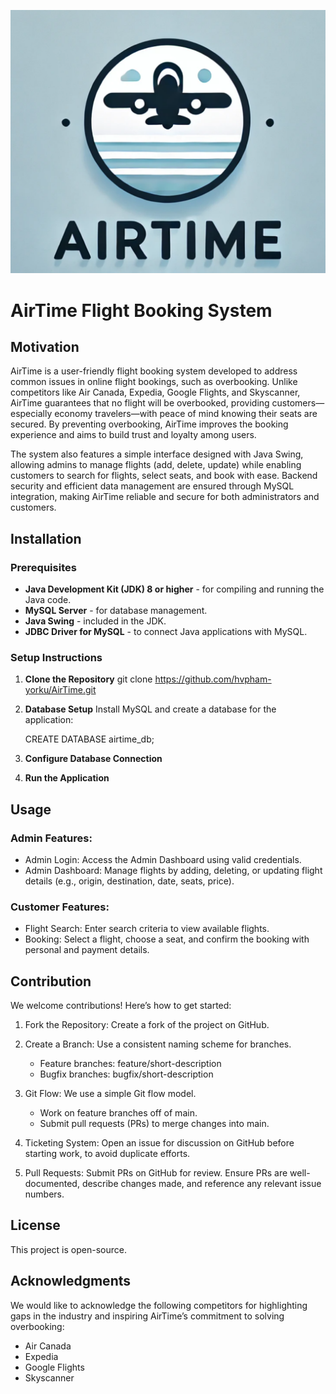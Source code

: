 
![screenshot](logo.png)

# AirTime Flight Booking System

## Motivation
AirTime is a user-friendly flight booking system developed to address common issues in online flight bookings, such as overbooking. Unlike competitors like Air Canada, Expedia, Google Flights, and Skyscanner, AirTime guarantees that no flight will be overbooked, providing customers—especially economy travelers—with peace of mind knowing their seats are secured. By preventing overbooking, AirTime improves the booking experience and aims to build trust and loyalty among users.

The system also features a simple interface designed with Java Swing, allowing admins to manage flights (add, delete, update) while enabling customers to search for flights, select seats, and book with ease. Backend security and efficient data management are ensured through MySQL integration, making AirTime reliable and secure for both administrators and customers.

## Installation

### Prerequisites
- **Java Development Kit (JDK) 8 or higher** - for compiling and running the Java code.
- **MySQL Server** - for database management.
- **Java Swing** - included in the JDK.
- **JDBC Driver for MySQL** - to connect Java applications with MySQL.

### Setup Instructions

1. **Clone the Repository**
   git clone https://github.com/hvpham-yorku/AirTime.git

2. **Database Setup**
    Install MySQL and create a database for the application:
    
    CREATE DATABASE airtime_db;

3. **Configure Database Connection**

4. **Run the Application**

## Usage

### Admin Features:

* Admin Login: Access the Admin Dashboard using valid credentials.
* Admin Dashboard: Manage flights by adding, deleting, or updating flight details (e.g., origin, destination, date, seats, price).

### Customer Features:

* Flight Search: Enter search criteria to view available flights.
* Booking: Select a flight, choose a seat, and confirm the booking with personal and payment details.

## Contribution

We welcome contributions! Here’s how to get started:

1. Fork the Repository: Create a fork of the project on GitHub.
2. Create a Branch: Use a consistent naming scheme for branches.
    * Feature branches: feature/short-description
    * Bugfix branches: bugfix/short-description

3. Git Flow: We use a simple Git flow model.
    * Work on feature branches off of main.
    * Submit pull requests (PRs) to merge changes into main.
4. Ticketing System: Open an issue for discussion on GitHub before starting work, to avoid duplicate efforts.
5. Pull Requests: Submit PRs on GitHub for review. Ensure PRs are well-documented, describe changes made, and reference any relevant issue numbers.

## License
This project is open-source.

## Acknowledgments

We would like to acknowledge the following competitors for highlighting gaps in the industry and inspiring AirTime’s commitment to solving overbooking:

* Air Canada
* Expedia
* Google Flights
* Skyscanner